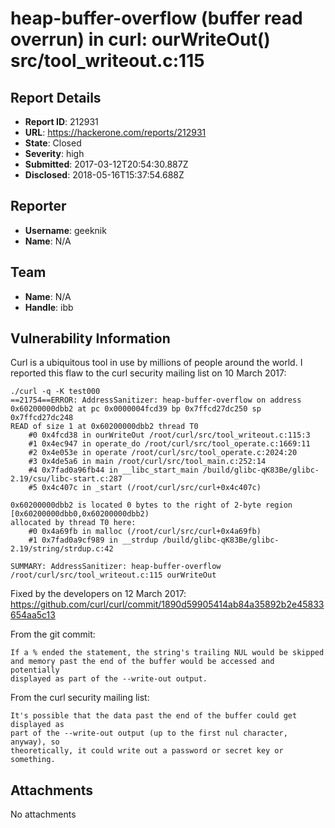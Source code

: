 # heap-buffer-overflow (buffer read overrun) in curl: ourWriteOut() src/tool_writeout.c:115

## Report Details
- **Report ID**: 212931
- **URL**: https://hackerone.com/reports/212931
- **State**: Closed
- **Severity**: high
- **Submitted**: 2017-03-12T20:54:30.887Z
- **Disclosed**: 2018-05-16T15:37:54.688Z

## Reporter
- **Username**: geeknik
- **Name**: N/A

## Team
- **Name**: N/A
- **Handle**: ibb

## Vulnerability Information
Curl is a ubiquitous tool in use by millions of people around the world. I reported this flaw to the curl security mailing list on 10 March 2017:

```
./curl -q -K test000
==21754==ERROR: AddressSanitizer: heap-buffer-overflow on address 0x60200000dbb2 at pc 0x0000004fcd39 bp 0x7ffcd27dc250 sp 0x7ffcd27dc248
READ of size 1 at 0x60200000dbb2 thread T0
    #0 0x4fcd38 in ourWriteOut /root/curl/src/tool_writeout.c:115:3
    #1 0x4ec947 in operate_do /root/curl/src/tool_operate.c:1669:11
    #2 0x4e053e in operate /root/curl/src/tool_operate.c:2024:20
    #3 0x4de5a6 in main /root/curl/src/tool_main.c:252:14
    #4 0x7fad0a96fb44 in __libc_start_main /build/glibc-qK83Be/glibc-2.19/csu/libc-start.c:287
    #5 0x4c407c in _start (/root/curl/src/curl+0x4c407c)

0x60200000dbb2 is located 0 bytes to the right of 2-byte region [0x60200000dbb0,0x60200000dbb2)
allocated by thread T0 here:
    #0 0x4a69fb in malloc (/root/curl/src/curl+0x4a69fb)
    #1 0x7fad0a9cf989 in __strdup /build/glibc-qK83Be/glibc-2.19/string/strdup.c:42

SUMMARY: AddressSanitizer: heap-buffer-overflow /root/curl/src/tool_writeout.c:115 ourWriteOut
```

Fixed by the developers on 12 March 2017:
https://github.com/curl/curl/commit/1890d59905414ab84a35892b2e45833654aa5c13

From the git commit:
```
If a % ended the statement, the string's trailing NUL would be skipped
and memory past the end of the buffer would be accessed and potentially
displayed as part of the --write-out output.
```
From the curl security mailing list:
```
It's possible that the data past the end of the buffer could get displayed as
part of the --write-out output (up to the first nul character, anyway), so
theoretically, it could write out a password or secret key or something.
```

## Attachments
No attachments
